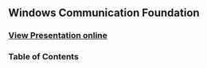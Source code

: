 ## Windows Communication Foundation
### [View Presentation online](https://rawgit.com/TelerikAcademy/Web-Services-and-Cloud/master/06.%20Windows-Communication-Foundation/slides/index.html)
### Table of Contents
